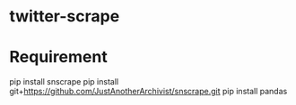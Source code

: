 # twitter-scrape

# Requirement
pip install snscrape
pip install git+https://github.com/JustAnotherArchivist/snscrape.git
pip install pandas